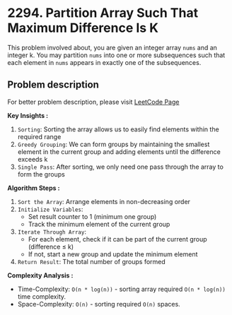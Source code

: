 # 2294. Partition Array Such That Maximum Difference Is K

This problem involved about, you are given an integer array `nums` and an integer k. You may partition `nums` into one or more subsequences such that each element in `nums` appears in exactly one of the subsequences.

## Problem description

For better problem description, please visit [LeetCode Page](https://leetcode.com/problems/partition-array-such-that-maximum-difference-is-k/description)

**Key Insights :**<br/>

1. `Sorting`: Sorting the array allows us to easily find elements within the required range
2. `Greedy Grouping`: We can form groups by maintaining the smallest element in the current group and adding elements until the difference exceeds k
3. `Single Pass`: After sorting, we only need one pass through the array to form the groups

**Algorithm Steps :**<br/>

1. `Sort the Array`: Arrange elements in non-decreasing order
2. `Initialize Variables`:
    - Set result counter to 1 (minimum one group)
    - Track the minimum element of the current group
3. `Iterate Through Array`:
    - For each element, check if it can be part of the current group (difference ≤ k)
    - If not, start a new group and update the minimum element
4. `Return Result`: The total number of groups formed

**Complexity Analysis :**<br/>

-   Time-Complexity: `O(n * log(n))` - sorting array required `O(n * log(n))` time complexity.
-   Space-Complexity: `O(n)` - sorting required `O(n)` spaces.
